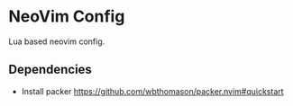 # NeoVim Config

Lua based neovim config.

## Dependencies

- Install packer
  https://github.com/wbthomason/packer.nvim#quickstart

